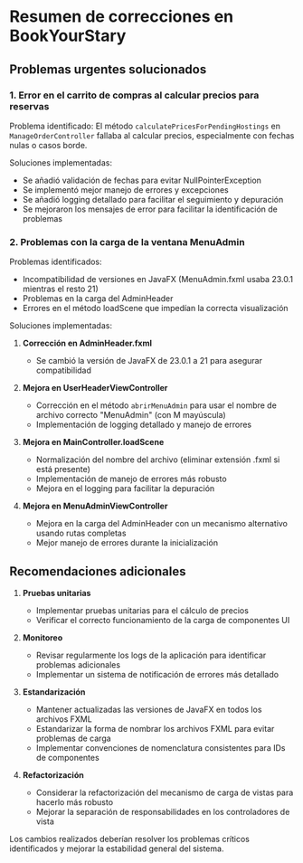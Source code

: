 # Resumen de correcciones en BookYourStary

## Problemas urgentes solucionados

### 1. Error en el carrito de compras al calcular precios para reservas

Problema identificado: El método `calculatePricesForPendingHostings` en `ManageOrderController` fallaba al calcular precios, especialmente con fechas nulas o casos borde.

Soluciones implementadas:
- Se añadió validación de fechas para evitar NullPointerException
- Se implementó mejor manejo de errores y excepciones
- Se añadió logging detallado para facilitar el seguimiento y depuración
- Se mejoraron los mensajes de error para facilitar la identificación de problemas

### 2. Problemas con la carga de la ventana MenuAdmin

Problemas identificados:
- Incompatibilidad de versiones en JavaFX (MenuAdmin.fxml usaba 23.0.1 mientras el resto 21)
- Problemas en la carga del AdminHeader
- Errores en el método loadScene que impedían la correcta visualización

Soluciones implementadas:

1. **Corrección en AdminHeader.fxml**
   - Se cambió la versión de JavaFX de 23.0.1 a 21 para asegurar compatibilidad

2. **Mejora en UserHeaderViewController**
   - Corrección en el método `abrirMenuAdmin` para usar el nombre de archivo correcto "MenuAdmin" (con M mayúscula)
   - Implementación de logging detallado y manejo de errores

3. **Mejora en MainController.loadScene**
   - Normalización del nombre del archivo (eliminar extensión .fxml si está presente)
   - Implementación de manejo de errores más robusto
   - Mejora en el logging para facilitar la depuración

4. **Mejora en MenuAdminViewController**
   - Mejora en la carga del AdminHeader con un mecanismo alternativo usando rutas completas 
   - Mejor manejo de errores durante la inicialización

## Recomendaciones adicionales

1. **Pruebas unitarias**
   - Implementar pruebas unitarias para el cálculo de precios 
   - Verificar el correcto funcionamiento de la carga de componentes UI

2. **Monitoreo**
   - Revisar regularmente los logs de la aplicación para identificar problemas adicionales
   - Implementar un sistema de notificación de errores más detallado

3. **Estandarización**
   - Mantener actualizadas las versiones de JavaFX en todos los archivos FXML
   - Estandarizar la forma de nombrar los archivos FXML para evitar problemas de carga
   - Implementar convenciones de nomenclatura consistentes para IDs de componentes

4. **Refactorización**
   - Considerar la refactorización del mecanismo de carga de vistas para hacerlo más robusto
   - Mejorar la separación de responsabilidades en los controladores de vista

Los cambios realizados deberían resolver los problemas críticos identificados y mejorar la estabilidad general del sistema.
